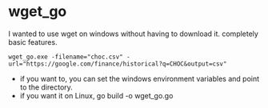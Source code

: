 # wget_go
I wanted to use wget on windows without having to download it. completely basic features.


`wget_go.exe -filename="choc.csv" -url="https://google.com/finance/historical?q=CHOC&output=csv"`

* if you want to, you can set the windows environment variables and point to the directory. 
* if you want it on Linux, go build -o wget_go.go


